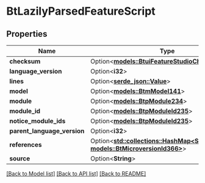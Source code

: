 # BtLazilyParsedFeatureScript

## Properties

Name | Type | Description | Notes
------------ | ------------- | ------------- | -------------
**checksum** | Option<[**models::BtuiFeatureStudioChecksum2438**](BTUiFeatureStudioChecksum-2438.md)> |  | [optional]
**language_version** | Option<**i32**> |  | [optional]
**lines** | Option<[**serde_json::Value**](.md)> |  | [optional]
**model** | Option<[**models::BtmModel141**](BTMModel-141.md)> |  | [optional]
**module** | Option<[**models::BtpModule234**](BTPModule-234.md)> |  | [optional]
**module_id** | Option<[**models::BtpModuleId235**](BTPModuleId-235.md)> |  | [optional]
**notice_module_ids** | Option<[**models::BtpModuleId235**](BTPModuleId-235.md)> |  | [optional]
**parent_language_version** | Option<**i32**> |  | [optional]
**references** | Option<[**std::collections::HashMap<String, models::BtMicroversionId366>**](BTMicroversionId-366.md)> |  | [optional]
**source** | Option<**String**> |  | [optional]

[[Back to Model list]](../README.md#documentation-for-models) [[Back to API list]](../README.md#documentation-for-api-endpoints) [[Back to README]](../README.md)


